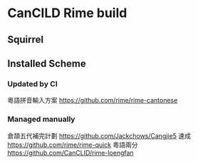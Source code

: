 # CanCILD Rime build
## Squirrel
## Installed Scheme
### Updated by CI
粵語拼音輸入方案 https://github.com/rime/rime-cantonese
### Managed manually
倉頡五代補完計劃 https://github.com/Jackchows/Cangjie5
速成 https://github.com/rime/rime-quick
粵語兩分 https://github.com/CanCLID/rime-loengfan

